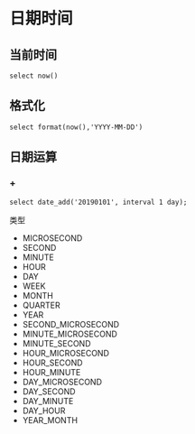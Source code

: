 
# 日期时间

## 当前时间

```mysql
select now()
```

## 格式化
```mysql
select format(now(),'YYYY-MM-DD')
```

## 日期运算

### +

```mysql
select date_add('20190101', interval 1 day);
```

类型
- MICROSECOND
- SECOND
- MINUTE
- HOUR
- DAY
- WEEK
- MONTH
- QUARTER
- YEAR
- SECOND_MICROSECOND
- MINUTE_MICROSECOND
- MINUTE_SECOND
- HOUR_MICROSECOND
- HOUR_SECOND
- HOUR_MINUTE
- DAY_MICROSECOND
- DAY_SECOND
- DAY_MINUTE
- DAY_HOUR
- YEAR_MONTH

